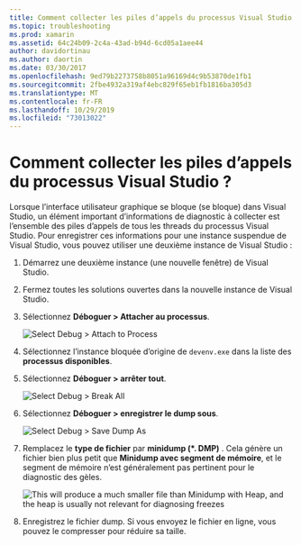 ```yaml
---
title: Comment collecter les piles d’appels du processus Visual Studio ?
ms.topic: troubleshooting
ms.prod: xamarin
ms.assetid: 64c24b09-2c4a-43ad-b94d-6cd05a1aee44
author: davidortinau
ms.author: daortin
ms.date: 03/30/2017
ms.openlocfilehash: 9ed79b2273758b8051a96169d4c9b53870de1fb1
ms.sourcegitcommit: 2fbe4932a319af4ebc829f65eb1fb1816ba305d3
ms.translationtype: MT
ms.contentlocale: fr-FR
ms.lasthandoff: 10/29/2019
ms.locfileid: "73013022"
---
```

# <a name="how-do-i-collect-the-current-call-stacks-of-the-visual-studio-process"></a>Comment collecter les piles d’appels du processus Visual Studio ?

Lorsque l’interface utilisateur graphique se bloque (se bloque) dans Visual Studio, un élément important d’informations de diagnostic à collecter est l’ensemble des piles d’appels de tous les threads du processus Visual Studio. Pour enregistrer ces informations pour une instance suspendue de Visual Studio, vous pouvez utiliser une deuxième instance de Visual Studio :

1. Démarrez une deuxième instance (une nouvelle fenêtre) de Visual Studio.

2. Fermez toutes les solutions ouvertes dans la nouvelle instance de Visual Studio.

3. Sélectionnez **Déboguer > Attacher au processus**.

   ![](vs-callstack-images/image1.png "Select Debug > Attach to Process")

4. Sélectionnez l’instance bloquée d’origine de `devenv.exe` dans la liste des **processus disponibles**.

5. Sélectionnez **Déboguer > arrêter tout**.

   ![](vs-callstack-images/image2.png "Select Debug > Break All")

6. Sélectionnez **Déboguer > enregistrer le dump sous**.

   ![](vs-callstack-images/image3.png "Select Debug > Save Dump As")

7. Remplacez le **type de fichier** par **minidump (\*. DMP)** . Cela génère un fichier bien plus petit que **Minidump avec segment de mémoire**, et le segment de mémoire n’est généralement pas pertinent pour le diagnostic des gèles.

   ![](vs-callstack-images/image4.png "This will produce a much smaller file than Minidump with Heap, and the heap is usually not relevant for diagnosing freezes")

8. Enregistrez le fichier dump. Si vous envoyez le fichier en ligne, vous pouvez le compresser pour réduire sa taille.
